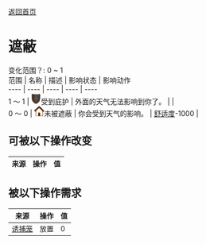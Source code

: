 [返回首页](index.md)  
# 遮蔽  
变化范围？: 0 ~ 1  
范围  |  名称  |  描述  |  影响状态  |  影响动作  
----  |  ----  |  ----  |  ----  |  ----  
1 ～ 1  |  <img decoding="async" src="Sprite/Durability.png" style="width:20px;">受到庇护  |  外面的天气无法影响到你了。  |    |    
0 ～ 0  |  <img decoding="async" src="Sprite/Comfort.png" style="width:20px;">未被遮蔽  |  你会受到天气的影响。  |  [舒适度](Comfort.md)-1000  |    
## 可被以下操作改变  
来源  |  操作  |  值  
----  |  ----  |  ----  
## 被以下操作需求  
来源  |  操作  |  值  
----  |  ----  |  ----  
[诱捕笼](CageTrap.md)  |  放置  |  0  
